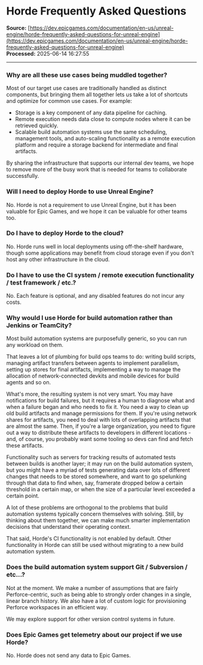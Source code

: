 # Horde Frequently Asked Questions

**Source:** [https://dev.epicgames.com/documentation/en-us/unreal-engine/horde-frequently-asked-questions-for-unreal-engine](https://dev.epicgames.com/documentation/en-us/unreal-engine/horde-frequently-asked-questions-for-unreal-engine)  
**Processed:** 2025-06-14 16:27:55

---

### Why are all these use cases being muddled together?

Most of our target use cases are traditionally handled as distinct components, but bringing them all together lets us take a lot of shortcuts and optimize for common use cases. For example:

-   Storage is a key component of any data pipeline for caching.
-   Remote execution needs data close to compute nodes where it can be retrieved quickly.
-   Scalable build automation systems use the same scheduling, management tools, and auto-scaling functionality as a remote execution platform and require a storage backend for intermediate and final artifacts.

By sharing the infrastructure that supports our internal dev teams, we hope to remove more of the busy work that is needed for teams to collaborate successfully.

### Will I need to deploy Horde to use Unreal Engine?

No. Horde is not a requirement to use Unreal Engine, but it has been valuable for Epic Games, and we hope it can be valuable for other teams too.

### Do I have to deploy Horde to the cloud?

No. Horde runs well in local deployments using off-the-shelf hardware, though some applications may benefit from cloud storage even if you don't host any other infrastructure in the cloud.

### Do I have to use the CI system / remote execution functionality / test framework / etc.?

No. Each feature is optional, and any disabled features do not incur any costs.

### Why would I use Horde for build automation rather than Jenkins or TeamCity?

Most build automation systems are purposefully generic, so you can run any workload on them.

That leaves a lot of plumbing for build ops teams to do: writing build scripts, managing artifact transfers between agents to implement parallelism, setting up stores for final artifacts, implementing a way to manage the allocation of network-connected devkits and mobile devices for build agents and so on.

What's more, the resulting system is not very smart. You may have notifications for build failures, but it requires a human to diagnose what and when a failure began and who needs to fix it. You need a way to clean up old build artifacts and manage permissions for them. If you're using network shares for artifacts, you need to deal with lots of overlapping artifacts that are almost the same. Then, if you're a large organization, you need to figure out a way to distribute these artifacts to developers in different locations - and, of course, you probably want some tooling so devs can find and fetch these artifacts.

Functionality such as servers for tracking results of automated tests between builds is another layer; it may run on the build automation system, but you might have a myriad of tests generating data over lots of different changes that needs to be stored somewhere, and want to go spelunking through that data to find when, say, framerate dropped below a certain threshold in a certain map, or when the size of a particular level exceeded a certain point.

A lot of these problems are orthogonal to the problems that build automation systems typically concern themselves with solving. Still, by thinking about them together, we can make much smarter implementation decisions that understand their operating context.

That said, Horde's CI functionality is not enabled by default. Other functionality in Horde can still be used without migrating to a new build automation system.

### Does the build automation system support Git / Subversion / etc...?

Not at the moment. We make a number of assumptions that are fairly Perforce-centric, such as being able to strongly order changes in a single, linear branch history. We also have a lot of custom logic for provisioning Perforce workspaces in an efficient way.

We may explore support for other version control systems in future.

### Does Epic Games get telemetry about our project if we use Horde?

No. Horde does not send any data to Epic Games.